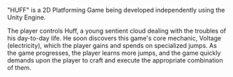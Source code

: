 "HUFF" is a 2D Platforming Game being developed independently using the Unity Engine.

The player controls Huff, a young sentient cloud dealing with the troubles of his day-to-day life. He soon discovers this game's core mechanic, Voltage (electricity), which the player gains and spends on specialized jumps. As the game progresses, the player learns more jumps, and the game quickly demands upon the player to craft and execute the appropriate combination of them.
